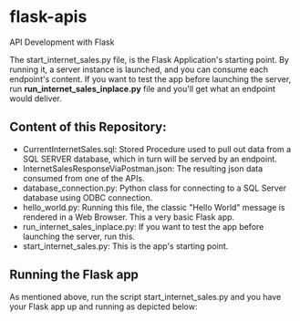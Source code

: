 # flask-apis
API Development with Flask

The start_internet_sales.py file, is the Flask Application's starting point. By running it, a server instance is launched, and you can consume each endpoint's content. If you want to test the app before launching the server, run **run_internet_sales_inplace.py** file and you'll get what an endpoint would deliver. 

## Content of this Repository:
- CurrentInternetSales.sql: Stored Procedure used to pull out data from a SQL SERVER database, which in turn will be served by an endpoint.
- InternetSalesResponseViaPostman.json: The resulting json data consumed from one of the APIs.
- database_connection.py: Python class for connecting to a SQL Server database using ODBC connection.
- hello_world.py: Running this file, the classic "Hello World" message is rendered in a Web Browser. This a very basic Flask app.
- run_internet_sales_inplace.py: If you want to test the app before launching the server, run this.
- start_internet_sales.py: This is the app's starting point.  

## Running the Flask app

As mentioned above, run the script start_internet_sales.py and you have your Flask app up and running as depicted below:


